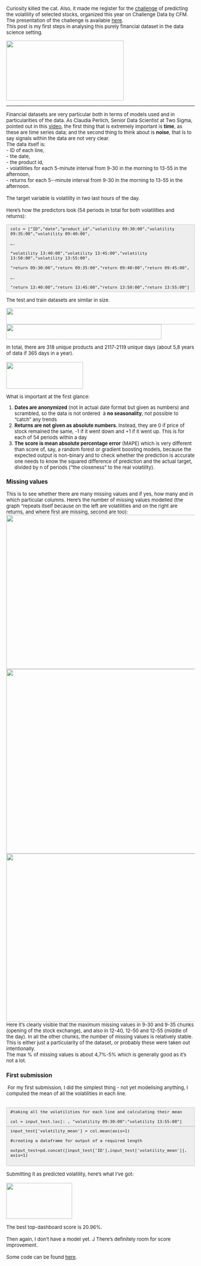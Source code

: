 
<p><font size="2">
<p>Curiosity killed the cat. Also, it made me register for the <a href="https://challengedata.ens.fr/en/challenge/34/volatility_prediction_in_financial_markets.html#general-information-modal">challenge</a> of predicting the volatility of selected stocks, organized this year on Challenge Data by CFM. The presentation of the challenge is available <a href="https://www.college-de-france.fr/site/stephane-mallat/Prediction-de-volatilite-de-marches-financiers-par-CFM.htm">here</a>.<br />
This post is my first steps in analysing this purely financial dataset in the data science setting.</p>
</font></p>
<p><img src="https://lh6.googleusercontent.com/SAamav86wIefuJ_Z75cCGGQlBzE5t9S4wO1zOo0nXmshp_rBT1gOysQtK6oHJRCGpZY1M34yceP24sHIQWP_L4aMvd1RU8U8S1E_3gBxzaegNBzqm_MSNEr7oSLo1zYDRh2WRJSi" style="height:160px; width:314px" /></p>


---
<p><font size="2">Financial datasets are very particular both in terms of models used and in particularities of the data. As Claudia Perlich, Senior Data Scientist at Two Sigma, pointed out in this <a href="https://www.youtube.com/watch?v=kBR0EtGOkzc">video</a>, the first thing that is extremely important is <strong>time</strong>, as these are time series data; and the second thing to think about is <strong>noise</strong>, that is to say signals within the data are not very clear.<br />
The data itself is:<br />
- ID of each line,<br />
- the date,<br />
- the product id,<br />
- volatilities for each 5-minute interval from 9-30 in the morning to 13-55 in the afternoon,<br />
- returns for each 5--minute interval from 9-30 in the morning to 13-55 in the afternoon.<br />
<br />
The target variable is volatility in two last hours of the day.<br />
<br />
Here&rsquo;s how the predictors look (54 periods in total for both volatilities and returns):</p>

<div style="background:#eee;border:1px solid #ccc;padding:5px 10px;"><code>cols = [&quot;ID&quot;,&quot;date&quot;,&quot;product_id&quot;,&quot;volatility 09:30:00&quot;,&quot;volatility 09:35:00&quot;,&quot;volatility 09:40:00&quot;,<br />
&hellip;.<br />
&ldquo;volatility 13:40:00&quot;,&quot;volatility 13:45:00&quot;,&quot;volatility 13:50:00&quot;,&quot;volatility 13:55:00&quot;,<br />
&quot;return 09:30:00&quot;,&quot;return 09:35:00&quot;,&quot;return 09:40:00&quot;,&quot;return 09:45:00&quot;,<br />
&hellip;.<br />
&quot;return 13:40:00&quot;,&quot;return 13:45:00&quot;,&quot;return 13:50:00&quot;,&quot;return 13:55:00&quot;]</code></div>



<p>The test and train datasets are similar in size.</p>



<p><img src="https://lh6.googleusercontent.com/rywcKLm4RyCPFAT84lxGKkE6gJyR1zTbsfB98KZf4Wo4LqKtLjM0_o1_RbI4yau_dPd65dra7x_ub5bKnr50aHFStjwd_oSk4Tcsr465dFOhBMbaww9qoWIo3wONb4gC-RjpG3K9" style="height:44px; width:602px" /><br />
<img src="https://lh5.googleusercontent.com/-wzDx8-pIbSSz-8IVtQUw2CkcJY_AY-5aG3m6SjPT_uHLYZZgAcS5dlYt7wFMCLPG1skW5K59CE5-ybFxTt1OQaR7fsdJjwPVXG0_oZ2HMUSZdCULa3z9FG-xxAfIIJ3HCkU9rVi" style="height:40px; width:415px" /></p>



<p>In total, there are 318 unique products and 2117-2119 unique days (about 5,8 years of data if 365 days in a year).<br />
<br />
<img src="https://lh5.googleusercontent.com/agtarYej6qjw90C8qTrH-4dQGe6DtmA43WMhO0rmddpyDzDHARsOZ9OJp9B2Al64RbeudfS6DFC4ch8mAjs9XCN8zhTLa6agHjW98Fd3wr45y_CoTfZr3qpqKDVUtoafslo1isw_" style="height:71px; width:205px" /></p>



<p>What is important at the first glance:</p>

<ol>
	<li><strong>Dates are anonymized</strong> (not in actual date format but given as numbers) and scrambled, so the data is not ordered&nbsp; &agrave; <strong>no seasonality</strong>, not possible to &ldquo;catch&rdquo; any trends &nbsp;</li>
	<li><strong>Returns are not given as absolute numbers. </strong>Instead, they are 0 if price of stock remained the same, -1 if it went down and +1 if it went up. This is for each of 54 periods within a day</li>
	<li><strong>The score is mean absolute percentage error</strong> (MAPE) which is very different than score of, say, a random forest or gradient boosting models, because the expected output is non-binary and to check whether the prediction is accurate one needs to know the squared difference of prediction and the actual target, divided by n of periods (&ldquo;the closeness&rdquo; to the real volatility).&nbsp;</li>
</ol>

<h3><strong>Missing values </strong></h3>

<p>This is to see whether there are many missing values and if yes, how many and in which particular columns. Here&rsquo;s the number of missing values modelled (the graph &ldquo;repeats itself because on the left are volatilities and on the right are returns, and where first are missing, second are too):<br />
<img src="https://lh5.googleusercontent.com/QxuZ-BTVpSH9HOmjcgkM9cWkf0c6B5InmkmBwB2U1Hd0HmyQ0VrTrwy-5j9BqknNQxcaRuzahVqmD5vcP-r6dHxxJS9m26wF-h-79piYGJluGNnNe1Djlh-qRuOqa8LUCq4H1C-s" style="height:412px; width:837px" /><br />
<img src="https://lh6.googleusercontent.com/kGd8Qptm3x3wSF2rzw8ZcLWADQSgaQZ3xngudnqdayOUPsmOqdYM50K1UEl39ojhoJrDJT644NfSv83qn_e5PjZzbxXV9shClN3ahN-uutGZPTPaVifveFFSK88-9X2yYcGAr4u9" style="height:493px; width:624px" /><br />
<img src="https://lh5.googleusercontent.com/mv6Vd3F38yqJLtvkwuUVXTAXPwnXyZBLQ4exbcCOPiGhKkPibtwfl9O-hTzyIV0bVsQbimr2nf1ur26oilUjlRA1MtH4Ba3pIqftCa8NVuboAhXu-rvTkMIczT6G_GwsxqZNqd81" style="height:449px; width:595px" /><br />
Here it&rsquo;s clearly visible that the maximum missing values in 9-30 and 9-35 chunks (opening of the stock exchange), and also in 12-40, 12-50 and 12-55 (middle of the day). In all the other chunks, the number of missing values is relatively stable.<br />
This is either just a particularity of the dataset, or probably these were taken out intentionally.<br />
The max % of missing values is about 4,7%-5% which is generally good as it&rsquo;s not a lot.</p>

<h3><strong>First submission</strong></h3>

<p>&nbsp;For my first submission, I did the simplest thing - not yet modelising anything, I computed the mean of all the volatilities in each line.<br />
&nbsp;</p>

<div style="background:#eee;border:1px solid #ccc;padding:5px 10px;"><code>#taking all the volatilities for each line and calculating their mean<br />
col = input_test.loc[: , &quot;volatility 09:30:00&quot;:&quot;volatility 13:55:00&quot;]</code></div>

<div style="background:#eee;border:1px solid #ccc;padding:5px 10px;"><code>input_test[&#39;volatility_mean&#39;] = col.mean(axis=1)<br />
#creating a dataframe for output of a required length<br />
output_test=pd.concat([input_test[&#39;ID&#39;],input_test[&#39;volatility_mean&#39;]], axis=1)</code><br />
&nbsp;</div>

<p>Submitting it as predicted volatility, here&rsquo;s what I&rsquo;ve got:<br />
<br />
<img src="https://lh3.googleusercontent.com/gKDU-C_lD0kqq2pS0cReOAhBdS7bOM1flu5I3mqixrtWHHrBpcLvdxnz8Blc6e_ObkK_5y3VQigdOwZx8Bowo4EStekb8A9N4sa3OAOBk74jLBGXkhlyy75ThWS_EYb99w0Xu2rj" style="height:96px; width:176px" /></p>



<p> The best top-dashboard score is 20.96%.<br />
<br />
Then again, I don&rsquo;t have a model yet. J There&rsquo;s definitely room for score improvement.<br />
<br />
Some code can be found <a href="https://github.com/xenia-sh/cfm_volatility_prediction">here</a>.</font></p>

